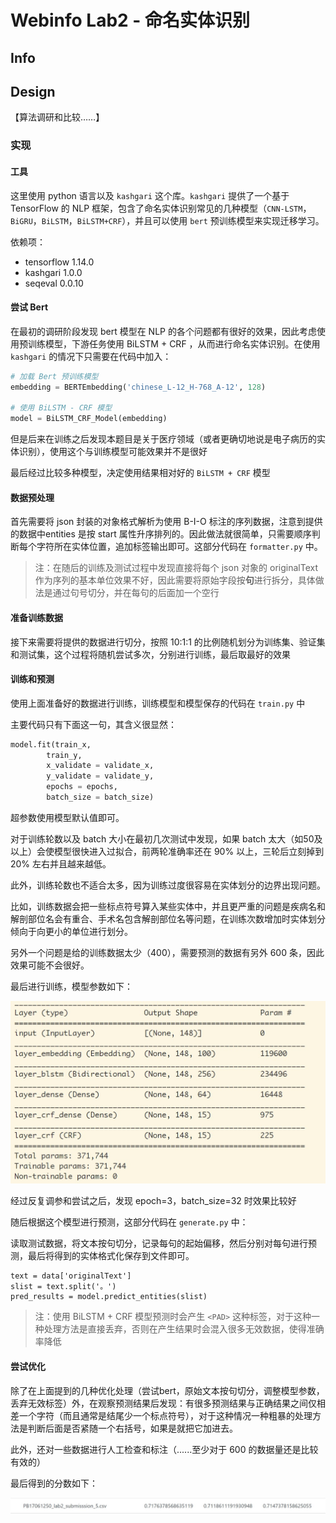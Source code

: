 # Webinfo Lab2 -  命名实体识别

## Info



## Design

【算法调研和比较……】

### 实现

#### 工具

这里使用 python 语言以及 `kashgari` 这个库。`kashgari` 提供了一个基于 TensorFlow 的 NLP 框架，包含了命名实体识别常见的几种模型（`CNN-LSTM`，`BiGRU`，`BiLSTM`，`BiLSTM+CRF`），并且可以使用 `bert` 预训练模型来实现迁移学习。

依赖项：

+   tensorflow 1.14.0
+   kashgari 1.0.0
+   seqeval 0.0.10

#### 尝试 Bert

在最初的调研阶段发现 bert 模型在 NLP 的各个问题都有很好的效果，因此考虑使用预训练模型，下游任务使用 BiLSTM + CRF ，从而进行命名实体识别。在使用 `kashgari` 的情况下只需要在代码中加入：

```python
# 加载 Bert 预训练模型
embedding = BERTEmbedding('chinese_L-12_H-768_A-12', 128)

# 使用 BiLSTM - CRF 模型
model = BiLSTM_CRF_Model(embedding)
```

但是后来在训练之后发现本题目是关于医疗领域（或者更确切地说是电子病历的实体识别），使用这个与训练模型可能效果并不是很好

最后经过比较多种模型，决定使用结果相对好的 `BiLSTM + CRF` 模型

#### 数据预处理

首先需要将 json 封装的对象格式解析为使用 B-I-O 标注的序列数据，注意到提供的数据中entities 是按 start 属性升序排列的。因此做法就很简单，只需要顺序判断每个字符所在实体位置，追加标签输出即可。这部分代码在 `formatter.py` 中。

>   注：在随后的训练及测试过程中发现直接将每个 json 对象的 originalText 作为序列的基本单位效果不好，因此需要将原始字段按**句**进行拆分，具体做法是通过句号切分，并在每句的后面加一个空行

#### 准备训练数据

接下来需要将提供的数据进行切分，按照 10:1:1 的比例随机划分为训练集、验证集和测试集，这个过程将随机尝试多次，分别进行训练，最后取最好的效果

#### 训练和预测

使用上面准备好的数据进行训练，训练模型和模型保存的代码在 `train.py` 中

主要代码只有下面这一句，其含义很显然：

```python
model.fit(train_x,
        train_y,
        x_validate = validate_x,
        y_validate = validate_y,
        epochs = epochs,
        batch_size = batch_size)
```

超参数使用模型默认值即可。

对于训练轮数以及 batch 大小在最初几次测试中发现，如果 batch 太大（如50及以上）会使模型很快进入过拟合，前两轮准确率还在 90% 以上，三轮后立刻掉到 20% 左右并且越来越低。

此外，训练轮数也不适合太多，因为训练过度很容易在实体划分的边界出现问题。

比如，训练数据会把一些标点符号算入某些实体中，并且更严重的问题是疾病名和解剖部位名会有重合、手术名包含解剖部位名等问题，在训练次数增加时实体划分倾向于向更小的单位进行划分。

另外一个问题是给的训练数据太少（400），需要预测的数据有另外 600 条，因此效果可能不会很好。

最后进行训练，模型参数如下：

![params](README.assets/params.jpg)

经过反复调参和尝试之后，发现 epoch=3，batch_size=32 时效果比较好

随后根据这个模型进行预测，这部分代码在 `generate.py` 中：

读取测试数据，将文本按句切分，记录每句的起始偏移，然后分别对每句进行预测，最后将得到的实体格式化保存到文件即可。

```
text = data['originalText']
slist = text.split('。')
pred_results = model.predict_entities(slist)
```

>   注：使用 BiLSTM + CRF 模型预测时会产生 `<PAD>` 这种标签，对于这种一种处理方法是直接丢弃，否则在产生结果时会混入很多无效数据，使得准确率降低 

#### 尝试优化

除了在上面提到的几种优化处理（尝试bert，原始文本按句切分，调整模型参数，丢弃无效标签）外，在观察预测结果后发现：有很多预测结果与正确结果之间仅相差一个字符（而且通常是结尾少一个标点符号），对于这种情况一种粗暴的处理方法是判断后面是否紧随一个右括号，如果是就把它加进去。

此外，还对一些数据进行人工检查和标注（......至少对于 600 的数据量还是比较有效的）

最后得到的分数如下：

![score](README.assets/score.jpg)

